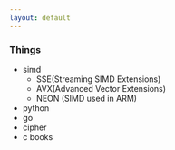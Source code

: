 ```yaml
---
layout: default
---
```


### Things

* simd
  - SSE(Streaming SIMD Extensions)
  - AVX(Advanced Vector Extensions)
  - NEON (SIMD used in ARM)
* python
* go
* cipher
* c books

